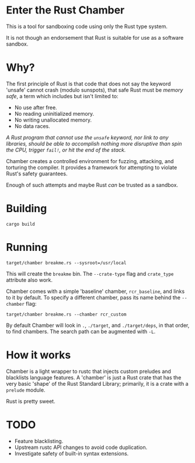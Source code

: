 # Enter the Rust Chamber

This is a tool for sandboxing code using only the Rust type system.

It is not though an endorsement that Rust is suitable for use as a software sandbox.


# Why?

The first principle of Rust is that code that does not say the keyword 'unsafe' cannot crash (modulo sunspots),
that safe Rust must be *memory safe*,
a term which includes but isn't limited to:

* No use after free.
* No reading uninitialized memory.
* No writing unallocated memory.
* No data races.

*A Rust program that cannot use the `unsafe` keyword,
nor link to any libraries,
should be able to accomplish nothing more disruptive than spin the CPU,
trigger `fail!`, or hit the end of the stack.*

Chamber creates a controlled environment for fuzzing, attacking, and torturing the compiler.
It provides a framework for attempting to violate Rust's safety guarantees.

Enough of such attempts and maybe Rust *can* be trusted as a sandbox.


# Building

`cargo build`


# Running

```
target/chamber breakme.rs --sysroot=/usr/local
```

This will create the `breakme` bin.
The `--crate-type` flag and `crate_type` attribute also work.

Chamber comes with a simple 'baseline' chamber, `rcr_baseline`,
and links to it by default.
To specify a different chamber,
pass its name behind the `--chamber` flag:

```
target/chamber breakme.rs --chamber rcr_custom
```

By default Chamber will look in `.`, `./target`, and `./target/deps`, in that order,
to find chambers.
The search path can be augmented with `-L`.

# How it works

Chamber is a light wrapper to rustc that injects custom preludes and blacklists language features.
A 'chamber' is just a Rust crate that has the very basic 'shape' of the Rust Standard Library;
primarily, it is a crate with a `prelude` module.

Rust is pretty sweet.

# TODO

* Feature blacklisting.
* Upstream rustc API changes to avoid code duplication.
* Investigate safety of built-in syntax extensions.
